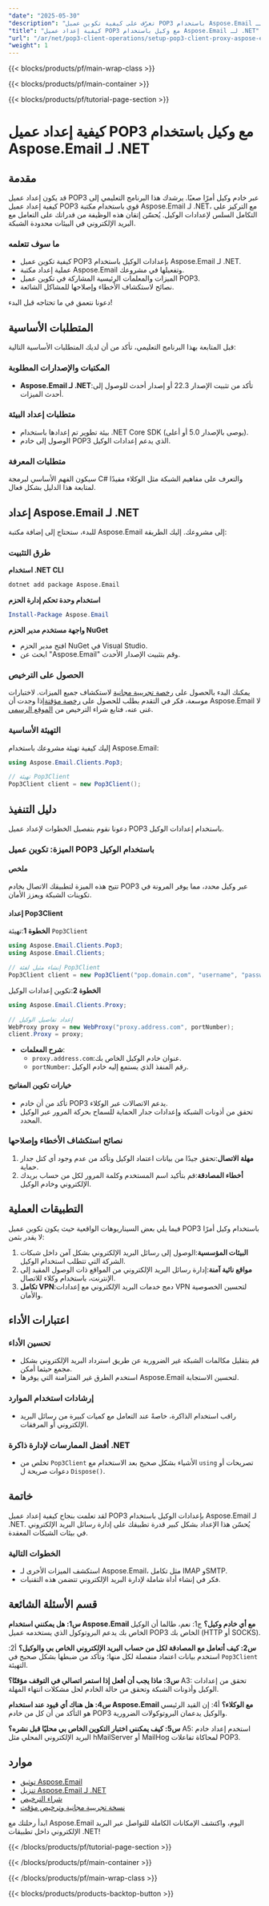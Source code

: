 ```yaml
---
"date": "2025-05-30"
"description": "تعرّف على كيفية تكوين عميل POP3 باستخدام Aspose.Email لـ .NET مع إعدادات الوكيل. حسّن اتصالات البريد الإلكتروني في بيئات الشبكات المقيّدة."
"title": "كيفية إعداد عميل POP3 مع وكيل باستخدام Aspose.Email لـ .NET"
"url": "/ar/net/pop3-client-operations/setup-pop3-client-proxy-aspose-email-net/"
"weight": 1
---
```


{{< blocks/products/pf/main-wrap-class >}}

{{< blocks/products/pf/main-container >}}

{{< blocks/products/pf/tutorial-page-section >}}
# كيفية إعداد عميل POP3 مع وكيل باستخدام Aspose.Email لـ .NET

## مقدمة

قد يكون إعداد عميل POP3 عبر خادم وكيل أمرًا صعبًا. يرشدك هذا البرنامج التعليمي إلى كيفية إعداد عميل POP3 قوي باستخدام مكتبة Aspose.Email لـ .NET، مع التركيز على التكامل السلس لإعدادات الوكيل. يُحسّن إتقان هذه الوظيفة من قدراتك على التعامل مع البريد الإلكتروني في البيئات محدودة الشبكة.

### ما سوف تتعلمه
- كيفية تكوين عميل POP3 بإعدادات الوكيل باستخدام Aspose.Email لـ .NET.
- عملية إعداد مكتبة Aspose.Email وتفعيلها في مشروعك.
- الميزات والمعلمات الرئيسية المشاركة في تكوين عميل POP3.
- نصائح لاستكشاف الأخطاء وإصلاحها للمشاكل الشائعة.

دعونا نتعمق في ما تحتاجه قبل البدء!

## المتطلبات الأساسية
قبل المتابعة بهذا البرنامج التعليمي، تأكد من أن لديك المتطلبات الأساسية التالية:

### المكتبات والإصدارات المطلوبة
- **Aspose.Email لـ .NET**:تأكد من تثبيت الإصدار 22.3 أو إصدار أحدث للوصول إلى أحدث الميزات.

### متطلبات إعداد البيئة
- بيئة تطوير تم إعدادها باستخدام .NET Core SDK (يوصى بالإصدار 5.0 أو أعلى).
- الوصول إلى خادم POP3 الذي يدعم إعدادات الوكيل.

### متطلبات المعرفة
سيكون الفهم الأساسي لبرمجة C# والتعرف على مفاهيم الشبكة مثل الوكلاء مفيدًا لمتابعة هذا الدليل بشكل فعال.

## إعداد Aspose.Email لـ .NET
للبدء، ستحتاج إلى إضافة مكتبة Aspose.Email إلى مشروعك. إليك الطريقة:

### طرق التثبيت
**استخدام .NET CLI**

```bash
dotnet add package Aspose.Email
```

**استخدام وحدة تحكم إدارة الحزم**

```powershell
Install-Package Aspose.Email
```

**واجهة مستخدم مدير الحزم NuGet**
- افتح مدير الحزم NuGet في Visual Studio.
- ابحث عن "Aspose.Email" وقم بتثبيت الإصدار الأحدث.

### الحصول على الترخيص
يمكنك البدء بالحصول على [رخصة تجريبية مجانية](https://releases.aspose.com/email/net/) لاستكشاف جميع الميزات. لاختبارات موسعة، فكر في التقدم بطلب للحصول على [رخصة مؤقتة](https://purchase.aspose.com/temporary-license/)إذا وجدت أن Aspose.Email لا غنى عنه، فتابع شراء الترخيص من [الموقع الرسمي](https://purchase.aspose.com/buy).

### التهيئة الأساسية
إليك كيفية تهيئة مشروعك باستخدام Aspose.Email:

```csharp
using Aspose.Email.Clients.Pop3;

// تهيئة Pop3Client
Pop3Client client = new Pop3Client();
```

## دليل التنفيذ
دعونا نقوم بتفصيل الخطوات لإعداد عميل POP3 باستخدام إعدادات الوكيل.

### الميزة: تكوين عميل POP3 باستخدام الوكيل
#### ملخص
تتيح هذه الميزة لتطبيقك الاتصال بخادم POP3 عبر وكيل محدد، مما يوفر المرونة في تكوينات الشبكة ويعزز الأمان.

#### إعداد Pop3Client
**الخطوة 1**:تهيئة `Pop3Client`

```csharp
using Aspose.Email.Clients.Pop3;
using Aspose.Email.Clients;

// إنشاء مثيل لفئة Pop3Client
Pop3Client client = new Pop3Client("pop.domain.com", "username", "password");
```

**الخطوة 2**:تكوين إعدادات الوكيل

```csharp
using Aspose.Email.Clients.Proxy;

// إعداد تفاصيل الوكيل
WebProxy proxy = new WebProxy("proxy.address.com", portNumber);
client.Proxy = proxy;
```
- **شرح المعلمات**:
  - `proxy.address.com`:عنوان خادم الوكيل الخاص بك.
  - `portNumber`: رقم المنفذ الذي يستمع إليه خادم الوكيل.

#### خيارات تكوين المفاتيح
- تأكد من أن خادم POP3 يدعم الاتصالات عبر الوكلاء.
- تحقق من أذونات الشبكة وإعدادات جدار الحماية للسماح بحركة المرور عبر الوكيل المحدد.

### نصائح استكشاف الأخطاء وإصلاحها
1. **مهلة الاتصال**:تحقق جيدًا من بيانات اعتماد الوكيل وتأكد من عدم وجود أي كتل جدار حماية.
2. **أخطاء المصادقة**:قم بتأكيد اسم المستخدم وكلمة المرور لكل من حساب بريدك الإلكتروني وخادم الوكيل.

## التطبيقات العملية
فيما يلي بعض السيناريوهات الواقعية حيث يكون تكوين عميل POP3 باستخدام وكيل أمرًا لا يقدر بثمن:
1. **البيئات المؤسسية**:الوصول إلى رسائل البريد الإلكتروني بشكل آمن داخل شبكات الشركة التي تتطلب استخدام الوكيل.
2. **مواقع نائية آمنة**:إدارة رسائل البريد الإلكتروني من المواقع ذات الوصول المقيد إلى الإنترنت، باستخدام وكلاء للاتصال.
3. **تكامل VPN**:دمج خدمات البريد الإلكتروني مع إعدادات VPN لتحسين الخصوصية والأمان.

## اعتبارات الأداء
### تحسين الأداء
- قم بتقليل مكالمات الشبكة غير الضرورية عن طريق استرداد البريد الإلكتروني بشكل مجمع حيثما أمكن.
- استخدم الطرق غير المتزامنة التي يوفرها Aspose.Email لتحسين الاستجابة.

### إرشادات استخدام الموارد
- راقب استخدام الذاكرة، خاصةً عند التعامل مع كميات كبيرة من رسائل البريد الإلكتروني أو المرفقات.
  
### أفضل الممارسات لإدارة ذاكرة .NET
- تخلص من `Pop3Client` الأشياء بشكل صحيح بعد الاستخدام مع `using` تصريحات أو دعوات صريحة ل `Dispose()`.

## خاتمة
لقد تعلمت بنجاح كيفية إعداد عميل POP3 بإعدادات الوكيل باستخدام Aspose.Email لـ .NET. يُحسّن هذا الإعداد بشكل كبير قدرة تطبيقك على إدارة رسائل البريد الإلكتروني في بيئات الشبكات المعقدة. 

### الخطوات التالية
- استكشف الميزات الأخرى لـ Aspose.Email، مثل تكامل IMAP وSMTP.
- فكر في إنشاء أداة شاملة لإدارة البريد الإلكتروني تتضمن هذه التقنيات.

## قسم الأسئلة الشائعة
**س1: هل يمكنني استخدام Aspose.Email مع أي خادم وكيل؟**
ج1: نعم، طالما أن الوكيل الخاص بك يدعم البروتوكول الذي يستخدمه عميل POP3 الخاص بك (HTTP أو SOCKS).

**س2: كيف أتعامل مع المصادقة لكل من حساب البريد الإلكتروني الخاص بي والوكيل؟**
أ2: استخدم بيانات اعتماد منفصلة لكل منها؛ وتأكد من ضبطها بشكل صحيح في `Pop3Client` التهيئة.

**س3: ماذا يجب أن أفعل إذا استمر اتصالي في التوقف مؤقتًا؟**
A3: تحقق من إعدادات الوكيل وأذونات الشبكة وتحقق من حالة الخادم لحل مشكلات انتهاء المهلة.

**س4: هل هناك أي قيود عند استخدام Aspose.Email مع الوكلاء؟**
أ4: إن القيد الرئيسي هو التأكد من أن كل من خادم POP3 والوكيل يدعمان البروتوكولات الضرورية. 

**س5: كيف يمكنني اختبار التكوين الخاص بي محليًا قبل نشره؟**
A5: استخدم إعداد خادم البريد الإلكتروني المحلي مثل hMailServer أو MailHog لمحاكاة تفاعلات POP3.

## موارد
- [توثيق Aspose.Email](https://reference.aspose.com/email/net/)
- [تنزيل Aspose.Email لـ .NET](https://releases.aspose.com/email/net/)
- [شراء الترخيص](https://purchase.aspose.com/buy)
- [نسخة تجريبية مجانية وترخيص مؤقت](https://releases.aspose.com/email/net/)

ابدأ رحلتك مع Aspose.Email اليوم، واكتشف الإمكانات الكاملة للتواصل عبر البريد الإلكتروني داخل تطبيقات .NET!

{{< /blocks/products/pf/tutorial-page-section >}}

{{< /blocks/products/pf/main-container >}}

{{< /blocks/products/pf/main-wrap-class >}}

{{< blocks/products/products-backtop-button >}}